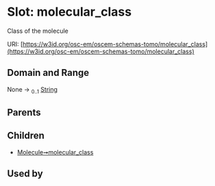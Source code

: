 
# Slot: molecular_class

Class of the molecule

URI: [https://w3id.org/osc-em/oscem-schemas-tomo/molecular_class](https://w3id.org/osc-em/oscem-schemas-tomo/molecular_class)


## Domain and Range

None &#8594;  <sub>0..1</sub> [String](types/String.md)

## Parents


## Children

 *  [Molecule➞molecular_class](Molecule_molecular_class.md)

## Used by

